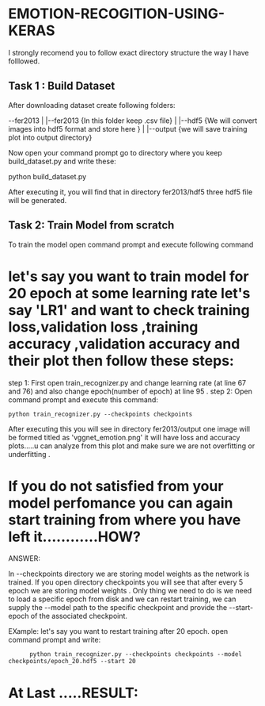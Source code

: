 # EMOTION-RECOGITION-USING-KERAS
I strongly recomend you to follow exact directory structure the way I have folllowed.

## Task 1 : Build Dataset

After downloading dataset create following folders:

--fer2013
        |  |--fer2013 {In this folder keep .csv file}
        |  |--hdf5    {We will convert images into hdf5 format and store here }
        |  |--output  {we will save training plot into output directory}


Now open your command prompt go to directory where you keep build_dataset.py and write these:

python build_dataset.py

After executing it, you will find that in directory fer2013/hdf5 three hdf5 file will be generated.


##  Task 2: Train Model from scratch

To train the model open command prompt and execute following command

# let's say you want to train model for 20 epoch at some learning rate let's say 'LR1' and want to check training loss,validation loss ,training accuracy ,validation accuracy and  their plot then follow these steps:

step 1: First open train_recognizer.py and change learning rate (at line 67 and 76)  and also change epoch(number of epoch) at line 95 .
step 2: Open command prompt and execute this command:

    python train_recognizer.py --checkpoints checkpoints

After executing this you will see in directory fer2013/output one image will be formed titled as 'vggnet_emotion.png' it will have loss and accuracy plots.....u can analyze from this plot and make sure we are not overfitting or underfitting .

# If you do not satisfied from your model perfomance you can again start training from where you have left it............HOW?

ANSWER:

In --checkpoints directory we are storing model weights as the network is trained. If you open directory checkpoints you will see that after every 5 epoch we are storing model weights .
Only thing we need to do is we need to load a specific epoch from disk and we can restart training, we can supply the --model path to the specific checkpoint and provide the --start-epoch of the associated checkpoint.

EXample: let's say you want to restart training after 20 epoch. open command prompt and write:

          python train_recognizer.py --checkpoints checkpoints --model checkpoints/epoch_20.hdf5 --start 20
         
# At Last .....RESULT:


